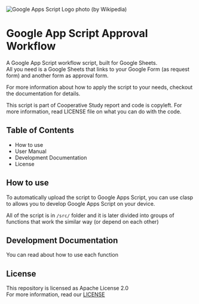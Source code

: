 ![Google Apps Script Logo photo (by Wikipedia)](https://upload.wikimedia.org/wikipedia/en/f/f2/Google_Apps_Script.png)

# Google App Script Approval Workflow

A Google App Script workflow script, built for Google Sheets.<br>
All you need is a Google Sheets that links to your Google Form (as request form) and another form as approval form.<br>

For more information about how to apply the script to your needs, checkout the documentation for details.

This script is part of Cooperative Study report and code is copyleft. For more information, read LICENSE file on what you can do with the code.

## Table of Contents

- How to use
- User Manual
- Development Documentation
- License

## How to use

To automatically upload the script to Google Apps Script, you can use clasp to allows you to develop Google Apps Script on your device.

All of the script is in `/src/` folder and it is later divided into groups of functions that work the similar way (or depend on each other)

## Development Documentation

You can read about how to use each function

## License

This repository is licensed as Apache License 2.0<br>
For more information, read our [LICENSE](LICENSE)
